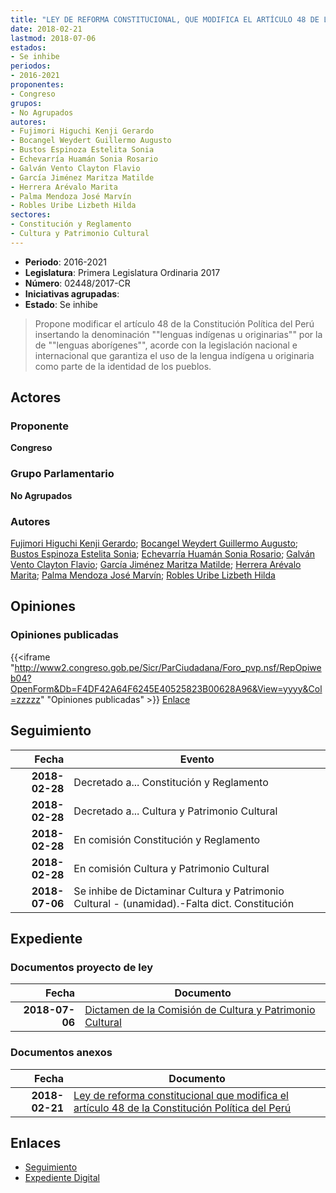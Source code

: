 ```yaml
---
title: "LEY DE REFORMA CONSTITUCIONAL, QUE MODIFICA EL ARTÍCULO 48 DE LA CONSTITUCIÓN POLÍTICA DEL PERÚ"
date: 2018-02-21
lastmod: 2018-07-06
estados:
- Se inhibe
periodos:
- 2016-2021
proponentes:
- Congreso
grupos:
- No Agrupados
autores:
- Fujimori Higuchi Kenji Gerardo
- Bocangel Weydert Guillermo Augusto
- Bustos Espinoza Estelita Sonia
- Echevarría Huamán Sonia Rosario
- Galván Vento Clayton Flavio
- García Jiménez Maritza Matilde
- Herrera Arévalo Marita
- Palma Mendoza José Marvín
- Robles Uribe Lizbeth Hilda
sectores:
- Constitución y Reglamento
- Cultura y Patrimonio Cultural
---
```

- **Periodo**: 2016-2021
- **Legislatura**: Primera Legislatura Ordinaria 2017
- **Número**: 02448/2017-CR
- **Iniciativas agrupadas**: 
- **Estado**: Se inhibe

> Propone modificar el artículo 48 de la Constitución Política del Perú insertando la denominación ""lenguas indígenas u originarias"" por la de ""lenguas aborígenes"", acorde con la legislación nacional e internacional que garantiza el uso de la lengua indígena u originaria como parte de la identidad de los pueblos.


## Actores

### Proponente

**Congreso**

### Grupo Parlamentario

**No Agrupados**

### Autores

[Fujimori Higuchi Kenji Gerardo](mailto:mailto:kfujimorih@congreso.gob.pe); [Bocangel Weydert Guillermo Augusto](mailto:mailto:gbocangel@congreso.gob.pe); [Bustos Espinoza Estelita Sonia](mailto:mailto:ebustos@congreso.gob.pe); [Echevarría Huamán Sonia Rosario](mailto:mailto:sechevarria@congreso.gob.pe); [Galván Vento Clayton Flavio](mailto:mailto:cgalvan@congreso.gob.pe); [García Jiménez Maritza Matilde](mailto:mailto:mgarciaj@congreso.gob.pe); [Herrera Arévalo Marita](mailto:mailto:mherrera@congreso.gob.pe); [Palma Mendoza José Marvín](mailto:mailto:jpalma@congreso.gob.pe); [Robles Uribe Lizbeth Hilda](mailto:mailto:lroblesu@congreso.gob.pe)

## Opiniones

### Opiniones publicadas

{{<iframe "http://www2.congreso.gob.pe/Sicr/ParCiudadana/Foro_pvp.nsf/RepOpiweb04?OpenForm&Db=F4DF42A64F6245E40525823B00628A96&View=yyyy&Col=zzzzz" "Opiniones publicadas" >}}
[Enlace](http://www2.congreso.gob.pe/Sicr/ParCiudadana/Foro_pvp.nsf/RepOpiweb04?OpenForm&Db=F4DF42A64F6245E40525823B00628A96&View=yyyy&Col=zzzzz)


## Seguimiento

| Fecha | Evento |
|------:|--------|
| **2018-02-28** | Decretado a... Constitución y Reglamento |
| **2018-02-28** | Decretado a... Cultura y Patrimonio Cultural |
| **2018-02-28** | En comisión Constitución y Reglamento |
| **2018-02-28** | En comisión Cultura y Patrimonio Cultural |
| **2018-07-06** | Se inhibe de Dictaminar Cultura y Patrimonio Cultural - (unamidad).-Falta dict. Constitución |

## Expediente

### Documentos proyecto de ley

| Fecha | Documento |
|------:|-----------|
| **2018-07-06** | [Dictamen de la Comisión de Cultura y Patrimonio Cultural](http://www.leyes.congreso.gob.pe/Documentos/2016_2021/Dictamenes/Proyectos_de_Ley/02448DC05MAY20180706.pdf) |

### Documentos anexos

| Fecha | Documento |
|------:|-----------|
| **2018-02-21** | [Ley de reforma constitucional que modifica el artículo 48 de la Constitución Política del Perú](http://www.leyes.congreso.gob.pe/Documentos/2016_2021/Proyectos_de_Ley_y_de_Resoluciones_Legislativas/PL0244820180221.pdf) |

## Enlaces

- [Seguimiento](http://www2.congreso.gob.pe/Sicr/TraDocEstProc/CLProLey2016.nsf/f7fff46988ca05b1052578e100829cc7/a9e2ff95cf45f7370525823b0067d758?OpenDocument)
- [Expediente Digital](http://www2.congreso.gob.pe/Sicr/TraDocEstProc/CLProLey2016.nsf/f7fff46988ca05b1052578e100829cc7/a9e2ff95cf45f7370525823b0067d758?OpenDocument&Click=05257FB7005EB655.eb71d0cf91d8294e05256cdf006b5706/$Body/0.1C6C)

